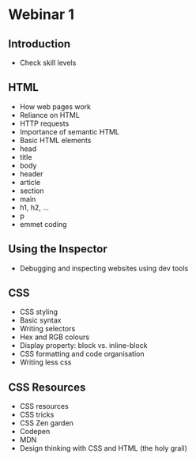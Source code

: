 # Webinar 1
 
## Introduction

* Check skill levels

## HTML

* How web pages work
* Reliance on HTML
* HTTP requests
* Importance of semantic HTML
* Basic HTML elements
* head
* title
* body
* header
* article
* section
* main
* h1, h2, ...
* p
* emmet coding

## Using the Inspector
* Debugging and inspecting websites using dev tools

## CSS
* CSS styling
* Basic syntax
* Writing selectors
* Hex and RGB colours
* Display property: block vs. inline-block
* CSS formatting and code organisation
* Writing less css

## CSS Resources
* CSS resources
* CSS tricks
* CSS Zen garden
* Codepen
* MDN
* Design thinking with CSS and HTML (the holy grail)